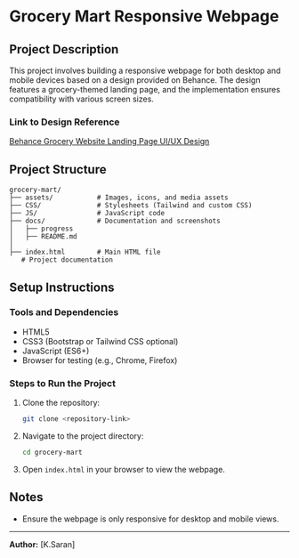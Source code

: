# Grocery Mart Responsive Webpage

## Project Description

This project involves building a responsive webpage for both desktop and mobile devices based on a design provided on Behance. The design features a grocery-themed landing page, and the implementation ensures compatibility with various screen sizes.

### Link to Design Reference

[Behance Grocery Website Landing Page UI/UX Design](https://www.behance.net/gallery/206144851/Grocery-Website-Landing-Page-UIUX-Design?tracking_source=search_projects|landing+page+web+design&l=23)

## Project Structure

```
grocery-mart/
├── assets/           # Images, icons, and media assets
├── CSS/              # Stylesheets (Tailwind and custom CSS)
├── JS/               # JavaScript code
├── docs/             # Documentation and screenshots
│   ├── progress
│   ├── README.md
│
├── index.html        # Main HTML file
   # Project documentation
```

## Setup Instructions

### Tools and Dependencies

- HTML5
- CSS3 (Bootstrap or Tailwind CSS optional)
- JavaScript (ES6+)
- Browser for testing (e.g., Chrome, Firefox)

### Steps to Run the Project

1. Clone the repository:
   ```bash
   git clone <repository-link>
   ```
2. Navigate to the project directory:
   ```bash
   cd grocery-mart
   ```
3. Open `index.html` in your browser to view the webpage.

## Notes

- Ensure the webpage is only responsive for desktop and mobile views.

---

**Author:** [K.Saran]
